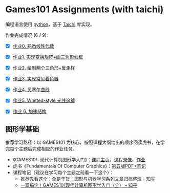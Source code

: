 
# Games101 Assignments (with taichi)

编程语言使用 [python](https://www.python.org/)，基于 [Taichi](https://taichi-lang.cn/) 库实现。


作业完成情况 (6 / 9):
- [x] [作业0. 熟悉线性代数](./Assignment0/README.md)
- [x] [作业1. 实现变换矩阵+画三角形线框](./Assignment1/README.md)
- [x] [作业2. 绘制两个三角形+反走样](./Assignment2/README.md)
- [x] [作业3. 实现常见着色器](./Assignment3/README.md)
- [x] [作业4. 贝塞尔曲线](./Assignment4/README.md)
- [x] [作业5. Whitted-style 光线追踪](./Assignment5/README.md)
- [x] [作业 6. 加速结构](./Assignment6/README.md)


## 图形学基础

推荐学习路径：以 GAMES101 为核心，按照课程大纲给出的顺序阅读虎书，在学完每个主题后完成相应的作业任务。

- 《GAMES101: 现代计算机图形学入门》：[课程主页](https://sites.cs.ucsb.edu/~lingqi/teaching/games101.html)，[课程录像](https://www.bilibili.com/video/av90798049/)，[作业](https://games-cn.org/forums/topic/allhw/)
- 虎书《Fundamentals Of Computer Graphics》：[第五版PDF+笔记](https://github.com/NWPU66/Fundamentals-Of-Computer-Graphics-5th-CN)
- 课程笔记（建议在学习每个主题之前看一下这个）：
  - 推荐先看这个：[全是干货：图形与机器学习系列文章归档整理 - 知乎](https://zhuanlan.zhihu.com/p/351350833)
  - [一篇搞定！GAMES101现代计算机图形学入门（全） - 知乎](https://zhuanlan.zhihu.com/p/394932478)